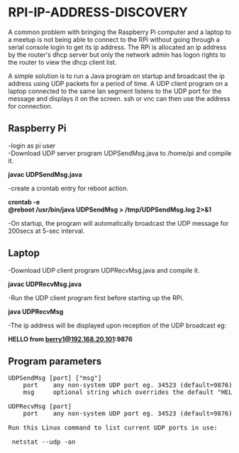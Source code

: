 # RPI-IP-ADDRESS-DISCOVERY

A common problem with bringing the Raspberry Pi computer and a laptop to a meetup is not being able to connect to the RPi without going through a serial console login to get its ip address. The RPi is allocated an ip address by the router's dhcp server but only the network admin has logon rights to the router to view the dhcp client list.

A simple solution is to run a Java program on startup and broadcast the ip address using UDP packets for a period of time. A UDP client program on a laptop connected to the same lan segment listens to the UDP port for the message and displays it on the screen. ssh or vnc can then use the address for connection.

Raspberry Pi
------------

-login as pi user  
-Download UDP server program UDPSendMsg.java to /home/pi and compile it.  

**javac UDPSendMsg.java**

-create a crontab entry for reboot action.

**crontab -e  
@reboot /usr/bin/java UDPSendMsg > /tmp/UDPSendMsg.log 2>&1**

-On startup, the program will automatically broadcast the UDP message for 200secs at 5-sec interval.

Laptop
------

-Download UDP client program UDPRecvMsg.java and compile it.  

**javac UDPRecvMsg.java**

-Run the UDP client program first before starting up the RPi.

**java UDPRecvMsg**

-The ip address will be displayed upon reception of the UDP broadcast eg:

**HELLO from berry1@192.168.20.101:9876**

Program parameters
------------------
<pre>
UDPSendMsg [port] ["msg"]  
    port    any non-system UDP port eg. 34523 (default=9876).  
    msg     optional string which overrides the default "HELLO from <hostname>" msg.
  
UDPRecvMsg [port]
    port    any non-system UDP port eg. 34523 (default=9876). Must match UDPSendMsg's port.

Run this Linux command to list current UDP ports in use:

 netstat --udp -an
</pre>
 

